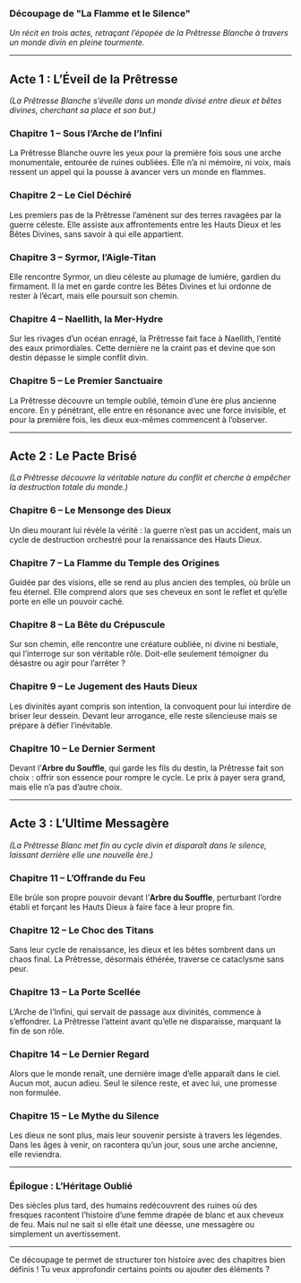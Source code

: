 ### **Découpage de "La Flamme et le Silence"**

_Un récit en trois actes, retraçant l’épopée de la Prêtresse Blanche à travers un monde divin en pleine tourmente._

---

## **Acte 1 : L’Éveil de la Prêtresse**

_(La Prêtresse Blanche s’éveille dans un monde divisé entre dieux et bêtes divines, cherchant sa place et son but.)_

### **Chapitre 1 – Sous l’Arche de l’Infini**

La Prêtresse Blanche ouvre les yeux pour la première fois sous une arche monumentale, entourée de ruines oubliées. Elle n’a ni mémoire, ni voix, mais ressent un appel qui la pousse à avancer vers un monde en flammes.

### **Chapitre 2 – Le Ciel Déchiré**

Les premiers pas de la Prêtresse l’amènent sur des terres ravagées par la guerre céleste. Elle assiste aux affrontements entre les Hauts Dieux et les Bêtes Divines, sans savoir à qui elle appartient.

### **Chapitre 3 – Syrmor, l’Aigle-Titan**

Elle rencontre Syrmor, un dieu céleste au plumage de lumière, gardien du firmament. Il la met en garde contre les Bêtes Divines et lui ordonne de rester à l’écart, mais elle poursuit son chemin.

### **Chapitre 4 – Naellith, la Mer-Hydre**

Sur les rivages d’un océan enragé, la Prêtresse fait face à Naellith, l’entité des eaux primordiales. Cette dernière ne la craint pas et devine que son destin dépasse le simple conflit divin.

### **Chapitre 5 – Le Premier Sanctuaire**

La Prêtresse découvre un temple oublié, témoin d’une ère plus ancienne encore. En y pénétrant, elle entre en résonance avec une force invisible, et pour la première fois, les dieux eux-mêmes commencent à l’observer.

---

## **Acte 2 : Le Pacte Brisé**

_(La Prêtresse découvre la véritable nature du conflit et cherche à empêcher la destruction totale du monde.)_

### **Chapitre 6 – Le Mensonge des Dieux**

Un dieu mourant lui révèle la vérité : la guerre n’est pas un accident, mais un cycle de destruction orchestré pour la renaissance des Hauts Dieux.

### **Chapitre 7 – La Flamme du Temple des Origines**

Guidée par des visions, elle se rend au plus ancien des temples, où brûle un feu éternel. Elle comprend alors que ses cheveux en sont le reflet et qu’elle porte en elle un pouvoir caché.

### **Chapitre 8 – La Bête du Crépuscule**

Sur son chemin, elle rencontre une créature oubliée, ni divine ni bestiale, qui l’interroge sur son véritable rôle. Doit-elle seulement témoigner du désastre ou agir pour l’arrêter ?

### **Chapitre 9 – Le Jugement des Hauts Dieux**

Les divinités ayant compris son intention, la convoquent pour lui interdire de briser leur dessein. Devant leur arrogance, elle reste silencieuse mais se prépare à défier l’inévitable.

### **Chapitre 10 – Le Dernier Serment**

Devant l’**Arbre du Souffle**, qui garde les fils du destin, la Prêtresse fait son choix : offrir son essence pour rompre le cycle. Le prix à payer sera grand, mais elle n’a pas d’autre choix.

---

## **Acte 3 : L’Ultime Messagère**

_(La Prêtresse Blanc met fin au cycle divin et disparaît dans le silence, laissant derrière elle une nouvelle ère.)_

### **Chapitre 11 – L’Offrande du Feu**

Elle brûle son propre pouvoir devant l’**Arbre du Souffle**, perturbant l’ordre établi et forçant les Hauts Dieux à faire face à leur propre fin.

### **Chapitre 12 – Le Choc des Titans**

Sans leur cycle de renaissance, les dieux et les bêtes sombrent dans un chaos final. La Prêtresse, désormais éthérée, traverse ce cataclysme sans peur.

### **Chapitre 13 – La Porte Scellée**

L’Arche de l’Infini, qui servait de passage aux divinités, commence à s’effondrer. La Prêtresse l’atteint avant qu’elle ne disparaisse, marquant la fin de son rôle.

### **Chapitre 14 – Le Dernier Regard**

Alors que le monde renaît, une dernière image d’elle apparaît dans le ciel. Aucun mot, aucun adieu. Seul le silence reste, et avec lui, une promesse non formulée.

### **Chapitre 15 – Le Mythe du Silence**

Les dieux ne sont plus, mais leur souvenir persiste à travers les légendes. Dans les âges à venir, on racontera qu’un jour, sous une arche ancienne, elle reviendra.

---

### **Épilogue : L’Héritage Oublié**

Des siècles plus tard, des humains redécouvrent des ruines où des fresques racontent l’histoire d’une femme drapée de blanc et aux cheveux de feu. Mais nul ne sait si elle était une déesse, une messagère ou simplement un avertissement.

---

Ce découpage te permet de structurer ton histoire avec des chapitres bien définis ! Tu veux approfondir certains points ou ajouter des éléments ?